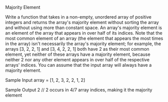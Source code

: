 Majority Element

Write a function that takes in a non-empty, unordered array of positive integers and returns the array's majority element without sorting the
array and without using more than constant space.
An array's majority element is an element of the array that appears in over half of its indices. Note that the most common element of an array (the element that appears the most times in the array) isn't necessarily the array's majority element; for example, the arrays [3, 2, 2, 1] and [3, 4, 2, 2, 1] both have 2 as their most common element, yet neither of these arrays have a majority element, because neither 2 nor any other element appears in over half of the respective arrays' indices.
You can assume that the input array will always have a majority element.

Sample Input
array = [1, 2, 3, 2, 2, 1, 2]

Sample Output
2 // 2 occurs in 4/7 array indices, making it the majority element